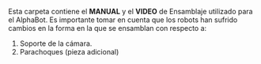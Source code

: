 Esta carpeta contiene el **MANUAL** y el **VIDEO** de Ensamblaje utilizado para el AlphaBot. Es importante tomar en cuenta que los robots han sufrido cambios en la forma en la que se ensamblan con respecto a: 
1. Soporte de la cámara.
2. Parachoques (pieza adicional)
